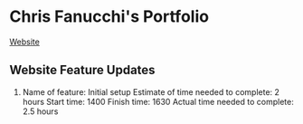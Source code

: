 # Chris Fanucchi's Portfolio

[Website](https://chrisfanucchi.netlify.app/)

## Website Feature Updates

1. Name of feature: Initial setup
   Estimate of time needed to complete: 2 hours
   Start time: 1400
   Finish time: 1630
   Actual time needed to complete: 2.5 hours
